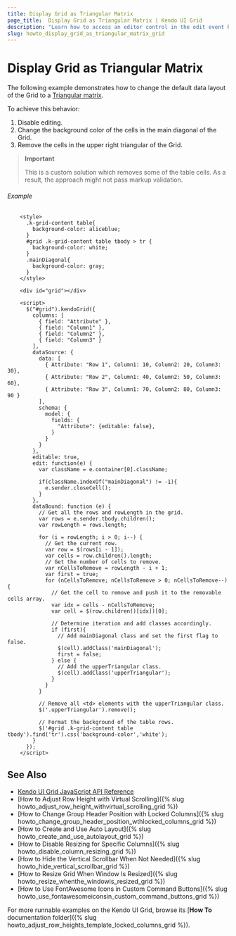```yaml
---
title: Display Grid as Triangular Matrix
page_title:  Display Grid as Triangular Matrix | Kendo UI Grid
description: "Learn how to access an editor control in the edit event handler of the Kendo UI Grid widget."
slug: howto_display_grid_as_triangular_matrix_grid
---
```


# Display Grid as Triangular Matrix

The following example demonstrates how to change the default data layout of the Grid to a [Triangular matrix](https://en.wikipedia.org/wiki/Triangular_matrix).

To achieve this behavior:

1. Disable editing.
1. Change the background color of the cells in the main diagonal of the Grid.
1. Remove the cells in the upper right triangular of the Grid.

> **Important**
>
> This is a custom solution which removes some of the table cells. As a result, the approach might not pass markup validation.

###### Example

```dojo
	<style>
      .k-grid-content table{
        background-color: aliceblue;
      }
      #grid .k-grid-content table tbody > tr {
        background-color: white;
      }
      .mainDiagonal{
        background-color: gray;
      }
    </style>

    <div id="grid"></div>

    <script>
      $("#grid").kendoGrid({
        columns: [
          { field: "Attribute" },
          { field: "Column1" },
          { field: "Column2" },
          { field: "Column3" }
        ],
        dataSource: {
          data: [
            { Attribute: "Row 1", Column1: 10, Column2: 20, Column3: 30},
            { Attribute: "Row 2", Column1: 40, Column2: 50, Column3: 60},
            { Attribute: "Row 3", Column1: 70, Column2: 80, Column3: 90 }
          ],
          schema: {
            model: {
              fields: {
                "Attribute": {editable: false},
              }
            }
          }
        },
        editable: true,
        edit: function(e) {
          var className = e.container[0].className;

          if(className.indexOf("mainDiagonal") != -1){
            e.sender.closeCell();
          }
        },
        dataBound: function (e) {
          // Get all the rows and rowLength in the grid.
          var rows = e.sender.tbody.children();
          var rowLength = rows.length;

          for (i = rowLength; i > 0; i--) {
            // Get the current row.
            var row = $(rows[i - 1]);
            var cells = row.children().length;
            // Get the number of cells to remove.
            var nCellsToRemove = rowLength - i + 1;
            var first = true;
            for (nCellsToRemove; nCellsToRemove > 0; nCellsToRemove--) {
              // Get the cell to remove and push it to the removable cells array.
              var idx = cells - nCellsToRemove;
              var cell = $(row.children()[idx])[0];

              // Determine iteration and add classes accordingly.
              if (first){
                // Add mainDiagonal class and set the first flag to false.
                $(cell).addClass('mainDiagonal');
                first = false;
              } else {
                // Add the upperTriangular class.
                $(cell).addClass('upperTriangular');
              }
            }
          }

          // Remove all <td> elements with the upperTriangular class.
          $('.upperTriangular').remove();

          // Format the background of the table rows.
          $('#grid .k-grid-content table tbody').find('tr').css('background-color','white');
        }
      });
    </script>
```

## See Also

* [Kendo UI Grid JavaScript API Reference](/api/javascript/ui/grid)
* [How to Adjust Row Height with Virtual Scrolling]({% slug howto_adjust_row_height_withvirtual_scrolling_grid %})
* [How to Change Group Header Position with Locked Columns]({% slug howto_change_group_header_position_wthlocked_columns_grid %})
* [How to Create and Use Auto Layout]({% slug howto_create_and_use_autolayout_grid %})
* [How to Disable Resizing for Specific Columns]({% slug howto_disable_column_resizing_grid %})
* [How to Hide the Vertical Scrollbar When Not Needed]({% slug howto_hide_vertical_scrollbar_grid %})
* [How to Resize Grid When Window Is Resized]({% slug howto_resize_whenthe_windowis_resized_grid %})
* [How to Use FontAwesome Icons in Custom Command Buttons]({% slug howto_use_fontawesomeiconsin_custom_command_buttons_grid %})

For more runnable examples on the Kendo UI Grid, browse its [**How To** documentation folder]({% slug howto_adjust_row_heights_template_locked_columns_grid %}).
